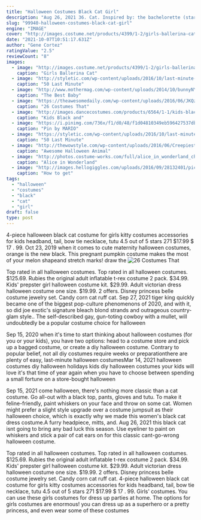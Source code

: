 ```yaml
---
title: "Halloween Costumes Black Cat Girl"
description: "Aug 26, 2021 36. Cat. Inspired by: the bachelorette (starring katie thurston, connor brennan) connor brennan (aka connor b.) may not have won katie thurstons heart, but he sure is memorable. Get the look: fun costumes adult black cat"
slug: "99940-halloween-costumes-black-cat-girl"
engine: "IMAGE"
cover: "http://images.costume.net/products/4399/1-2/girls-ballerina-cat-costume.jpg"
date: "2021-10-07T10:51:17.631Z"
author: "Gene Cortez"
ratingValue: "2.5"
reviewCount: "8"
images:
  - image: "http://images.costume.net/products/4399/1-2/girls-ballerina-cat-costume.jpg"
    caption: "Girls Ballerina Cat"
  - image: "http://styletic.com/wp-content/uploads/2016/10/last-minute-halloween-costumes/31-last-minute-halloween-costume-ideas.jpg"
    caption: "50 Last Minute"
  - image: "http://www.mothermag.com/wp-content/uploads/2014/10/bunnyNYmetroparents.jpg"
    caption: "The Best Baby"
  - image: "https://theawesomedaily.com/wp-content/uploads/2016/06/JKQziLc.jpg"
    caption: "26 Costumes That"
  - image: "http://images.dancecostumes.com/products/6564/1-1/kids-black-and-white-striped-stockings.jpg"
    caption: "Kids Black and"
  - image: "https://i.pinimg.com/736x/f1/d0/48/f1d04810349eb596427537dbec3311a7.jpg"
    caption: "Pin by MARIO"
  - image: "https://styletic.com/wp-content/uploads/2016/10/last-minute-halloween-costumes/21-last-minute-halloween-costume-ideas-4.jpg"
    caption: "50 Last Minute"
  - image: "http://thewowstyle.com/wp-content/uploads/2016/06/Creepiest-Animal-Halloween-Makeup.jpg"
    caption: "Awesome Halloween Animal"
  - image: "http://photos.costume-works.com/full/alice_in_wonderland_cheshire_cat_and_mad_hatter.jpg"
    caption: "Alice in Wonderland"
  - image: "http://images.hellogiggles.com/uploads/2016/09/28132401/picture-of-chandler-halloween-costume-photo.jpg"
    caption: "How to get"
tags:
  - "halloween"
  - "costumes"
  - "black"
  - "cat"
  - "girl"
draft: false
type: post
---
```


4-piece halloween black cat costume for girls kitty costumes accessories for kids headband, tail, bow tie necklace, tutu 4.5 out of 5 stars 271 $17.99 $ 17 . 99. Oct 23, 2019 when it comes to cute maternity halloween costumes, orange is the new black. This pregnant pumpkin costume makes the most of your melon shapeand stretch marks! draw the
![26 Costumes That](https://theawesomedaily.com/wp-content/uploads/2016/06/JKQziLc.jpg "26 Costumes That")

Top rated in all halloween costumes. Top rated in all halloween costumes. $125.69. Rubies the original adult inflatable t-rex costume 2 pack. $34.99. Kids&#39; prepster girl halloween costume kit. $29.99. Adult victorian dress halloween costume one size. $19.99. 2 offers. Disney princess belle costume jewelry set.  Candy corn cat ruff cat. Sep 27, 2021 tiger king quickly became one of the biggest pop-culture phenomenons of 2020, and with it, so did joe exotic&#39;s signature bleach blond strands and outrageous country-glam style.. The self-described gay, gun-toting cowboy with a mullet, will undoubtedly be a popular costume choice for halloween
<!--inArticleAds-->

<!--galleryOne-->

Sep 15, 2020 when it's time to start thinking about halloween costumes (for you or your kids), you have two options: head to a costume store and pick up a bagged costume, or create a diy halloween costume. Contrary to popular belief, not all diy costumes require weeks or preparationthere are plenty of easy, last-minute halloween costumesMar 14, 2021 halloween costumes diy halloween holidays kids diy halloween costumes your kids will love it's that time of year again when you have to choose between spending a small fortune on a store-bought halloween
<!--inArticleAds-->

<!--galleryTwo-->

Sep 15, 2021 come halloween, there's nothing more classic than a cat costume. Go all-out with a black top, pants, gloves and tutu. To make it feline-friendly, paint whiskers on your face and throw on some cat. Women might prefer a slight style upgrade over a costume jumpsuit as their halloween choice, which is exactly why we made this women's black cat dress costume.A furry headpiece, mitts, and. Aug 26, 2021 this black cat isnt going to bring any bad luck this season. Use eyeliner to paint on whiskers and stick a pair of cat ears on for this classic cant-go-wrong halloween costume.
<!--galleryThree-->

Top rated in all halloween costumes. Top rated in all halloween costumes. $125.69. Rubies the original adult inflatable t-rex costume 2 pack. $34.99. Kids' prepster girl halloween costume kit. $29.99. Adult victorian dress halloween costume one size. $19.99. 2 offers. Disney princess belle costume jewelry set.  Candy corn cat ruff cat. 4-piece halloween black cat costume for girls kitty costumes accessories for kids headband, tail, bow tie necklace, tutu 4.5 out of 5 stars 271 $17.99 $ 17 . 99. Girls' costumes. You can use these girls costumes for dress up parties at home. The options for girls costumes are enormous! you can dress up as a superhero or a pretty princess, and even wear some of these costumes